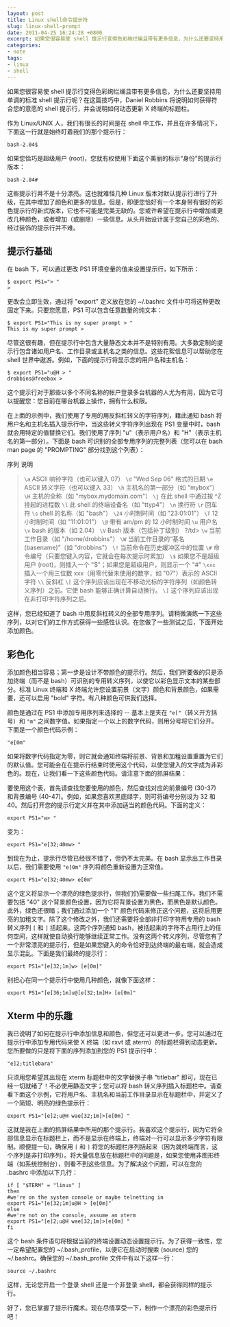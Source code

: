 ```yaml
---
layout: post
title: Linux shell命令提示符
slug: linux-shell-prompt
date: 2011-04-25 16:24:28 +0800
excerpt: 如果您很容易使 shell 提示行变得色彩绚烂斓且带有更多信息，为什么还要坚持用单调的标准 shell 提示行呢？在这篇技巧中，Daniel Robbins 将说明如何获得符合您的意愿的 shell 提示行，并会说明如何动态更新 X 终端的标题栏。
categories:
- note
tags:
- linux
- shell
---
```


如果您很容易使 shell 提示行变得色彩绚烂斓且带有更多信息，为什么还要坚持用单调的标准 shell 提示行呢？在这篇技巧中，Daniel Robbins 将说明如何获得符合您的意愿的 shell 提示行，并会说明如何动态更新 X 终端的标题栏。


作为 Linux/UNIX 人，我们有很长的时间是在 shell 中工作，并且在许多情况下，下面这一行就是始终盯着我们的那个提示行：

	bash-2.04$

如果您恰巧是超级用户 (root)，您就有权使用下面这个美丽的标示“身份”的提示行版本：

	bash-2.04#

这些提示行并不是十分漂亮。这也就难怪几种 Linux 版本对默认提示行进行了升级，在其中增加了颜色和更多的信息。但是，即便您恰好有一个本身带有很好的彩色提示行的新式版本，它也不可能是完美无缺的。您或许希望在提示行中增加或更改几种颜色，或者增加（或删除）一些信息。从头开始设计属于您自己的彩色的、经过装饰的提示行并不难。

## 提示行基础

在 bash 下，可以通过更改 PS1 环境变量的值来设置提示行，如下所示：

	$ export PS1="> "
	>

更改会立即生效，通过将 "export" 定义放在您的 ~/.bashrc 文件中可将这种更改固定下来。只要您愿意，PS1 可以包含任意数量的纯文本：

	$ export PS1="This is my super prompt > "
	This is my super prompt >

尽管这很有趣，但在提示行中包含大量静态文本并不是特别有用。大多数定制的提示行包含诸如用户名、工作目录或主机名之类的信息。这些花絮信息可以帮助您在 shell 世界中遨游。例如，下面的提示行将显示您的用户名和主机名：

	$ export PS1="u@H > "
	drobbins@freebox >

这个提示行对于那些以多个不同名称的帐户登录多台机器的人尤为有用，因为它可以提醒您：您目前在哪台机器上操作，拥有什么权限。

在上面的示例中，我们使用了专用的用反斜杠转义的字符序列，藉此通知 bash 将用户名和主机名插入提示行中，当这些转义字符序列出现在 PS1 变量中时，bash 就会用特定的值替换它们。我们使用了序列 "u"（表示用户名）和 "H"（表示主机名的第一部分）。下面是 bash 可识别的全部专用序列的完整列表（您可以在 bash man page 的 "PROMPTING" 部分找到这个列表）：

序列 说明

> `\a` ASCII 响铃字符（也可以键入 07）
> `\d` "Wed Sep 06" 格式的日期
> `\e` ASCII 转义字符（也可以键入 33）
> `\h` 主机名的第一部分（如 "mybox"）
> `\H` 主机的全称（如 "mybox.mydomain.com"）
> `\j` 在此 shell 中通过按 ^Z 挂起的进程数
> `\l` 此 shell 的终端设备名（如 "ttyp4"）
> `\n` 换行符
> `\r` 回车符
> `\s` shell 的名称（如 "bash"）
> `\24` 小时制时间（如 "23:01:01"）
> `\T` 12 小时制时间（如 "11:01:01"）
> `\@` 带有 am/pm 的 12 小时制时间
> `\u` 用户名
> `\v` bash 的版本（如 2.04）
> `\V` Bash 版本（包括补丁级别） ?/td>
> `\w` 当前工作目录（如 "/home/drobbins"）
> `\W` 当前工作目录的“基名 (basename)”（如 "drobbins"）
> `\!` 当前命令在历史缓冲区中的位置
> `\#` 命令编号（只要您键入内容，它就会在每次提示时累加）
> `\$` 如果您不是超级用户 (root)，则插入一个 "$"；如果您是超级用户，则显示一个 "#"
> `\xxx` 插入一个用三位数 xxx（用零代替未使用的数字，如 "07"）表示的 ASCII 字符
> `\\` 反斜杠
> `\[` 这个序列应该出现在不移动光标的字符序列（如颜色转义序列）之前。它使 bash 能够正确计算自动换行。
> `\]` 这个序列应该出现在非打印字符序列之后。

这样，您已经知道了 bash 中用反斜杠转义的全部专用序列。请稍微演练一下这些序列，以对它们的工作方式获得一些感性认识。在您做了一些测试之后，下面开始添加颜色。

## 彩色化

添加颜色相当容易；第一步是设计不带颜色的提示行。然后，我们所要做的只是添加终端（而不是 bash）可识别的专用转义序列，以使它以彩色显示文本的某些部分。标准 Linux 终端和 X 终端允许您设置前景（文字）颜色和背景颜色，如果需要，还可以启用 "bold" 字符。有八种颜色可供我们选择。

颜色是通过在 PS1 中添加专用序列来选择的 -- 基本上是夹在 `"e["`（转义开方括号）和 `"m"` 之间数字值。如果指定一个以上的数字代码，则用分号将它们分开。下面是一个颜色代码示例：

	"e[0m"

如果将数字代码指定为零，则它就会通知终端将前景、背景和加粗设置重置为它们的默认值。您可能会在在提示行结束时使用这个代码，以使您键入的文字成为非彩色的。现在，让我们看一下这些颜色代码。请注意下面的抓屏结果：

要使用这个表，首先请查找您要使用的颜色，然后查找对应的前景编号 (30-37) 和背景编号 (40-47)。例如，如果您喜欢黑底绿字，则可将编号分别设为 32 和 40。然后打开您的提示行定义并在其中添加适当的颜色代码。下面的定义：

	export PS1="w> "

变为：

	export PS1="e[32;40mw> "

到现在为止，提示行尽管已经很不错了，但仍不太完美。在 bash 显示出工作目录以后，我们需要使用 `"e[0m"` 序列将颜色重新设置为正常值。

	export PS1="e[32;40mw> e[0m"

这个定义将显示一个漂亮的绿色提示行，但我们仍需要做一些扫尾工作。我们不需要包括 "40" 这个背景颜色设置，因为它将背景设置为黑色，而黑色是默认颜色。此外，绿色还很暗；我们通过添加一个 "1" 颜色代码来修正这个问题，这将启用更亮的加粗文字。除了这个修改之外，我们还需要将全部非打印字符用专用的 bash 转义序列 `[` 和 `]` 括起来。这两个序列通知 bash，被括起来的字符不占用行上的任何空间，这样就使自动换行能够继续正常工作。没有这两个转义序列，尽管您有了一个非常漂亮的提示行，但是如果您键入的命令恰好到达终端的最右端，就会造成显示混乱。下面是我们最终的提示行：

	export PS1="[e[32;1m]w> [e[0m]"

别担心在同一个提示行中使用几种颜色，就像下面这样：

	export PS1="[e[36;1m]u@[e[32;1m]H> [e[0m]"

## Xterm 中的乐趣

我已说明了如何在提示行中添加信息和颜色，但您还可以更进一步。您可以通过在提示行中添加专用代码来使 X 终端（如 rxvt 或 aterm）的标题栏得到动态更新。您所要做的只是将下面的序列添加到您的 PS1 提示行中：

	"e]2;titlebara"

只须用您希望其出现在 xterm 标题栏中的文字替换子串 "titlebar" 即可，现在已经一切就绪了！不必使用静态文字；您可以将 bash 转义序列插入标题栏中。请查看下面这个示例，它将用户名、主机名和当前工作目录显示在标题栏中，并定义了一个简短、明亮的绿色提示行：

	export PS1="[e]2;u@H wae[32;1m]>[e[0m] "

这就是我在上面的抓屏结果中所用的那个提示行。我喜欢这个提示行，因为它将全部信息显示在标题栏上，而不是显示在终端上，终端对一行可以显示多少字符有限制。顺便提一句，确保用 `[` 和 `]` 将您的标题栏序列括起来（因为就终端而言，这个序列是非打印序列）。将大量信息放在标题栏中的问题是，如果您使用非图形终端（如系统控制台），则看不到这些信息。为了解决这个问题，可以在您的 .bashrc 中添加以下几行：


	if [ "$TERM" = "linux" ]
	then
	#we're on the system console or maybe telnetting in
	export PS1="[e[32;1m]u@H > [e[0m]"
	else
	#we're not on the console, assume an xterm
	export PS1="[e]2;u@H wae[32;1m]>[e[0m] "
	fi

这个 bash 条件语句将根据当前的终端设置动态设置提示行。为了获得一致性，您一定希望配置您的 ~/.bash_profile，以便它在启动时搜索 (source) 您的 ~/.bashrc。确保您的 ~/.bash_profile 文件中有以下这样一行：

	source ~/.bashrc

这样，无论您开启一个登录 shell 还是一个非登录 shell，都会获得同样的提示行。

好了，您已掌握了提示行魔术。现在尽情享受一下，制作一个漂亮的彩色提示行吧！

